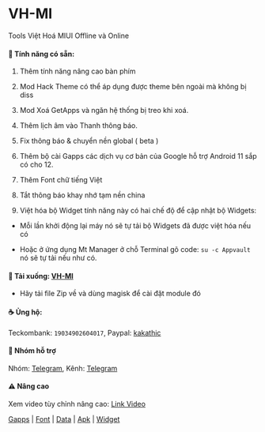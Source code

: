 # VH-MI

Tools Việt Hoá MIUI Offline và Online

#### 🎁 Tính năng có sẵn:

1. Thêm tính năng nâng cao bàn phím

2. Mod Hack Theme có thể áp dụng được theme bên ngoài mà không bị diss

3. Mod Xoá GetApps và ngăn hệ thống bị treo khi xoá.

4. Thêm lịch âm vào Thanh thông báo.

5. Fix thông báo & chuyển nền global ( beta )
 
6. Thêm bộ cài Gapps các dịch vụ cơ bản của Google hỗ trợ Android 11 sắp có cho 12.

7. Thêm Font chữ tiếng Việt

8. Tắt thông báo khay nhớ tạm nền china

9. Việt hóa bộ Widget tính năng này có hai chế độ để cập nhật bộ Widgets:

- Mỗi lần khởi động lại máy nó sẽ tự tải bộ Widgets đã được việt hóa nếu có

- Hoặc ở ứng dụng Mt Manager ở chỗ Terminal gõ code: `su -c Appvault` nó sẽ tự tải nếu như có.

#### 🦠 Tải xuống: [VH-MI](https://github.com/kakathic/VH-MI/releases)

- Hãy tải file Zip về và dùng magisk để cài đặt module đó 

#### ☕ Ủng hộ:

Teckombank: `19034902604017`,
Paypal: [kakathic](http://paypal.me/kakathic)

#### 🦇 Nhóm hỗ trợ

Nhóm: [Telegram](http://t.me/toolvn),
Kênh: [Telegram](http://t.me/toolvi)

#### ⚠️ Nâng cao

Xem video tùy chỉnh nâng cao: [Link Video](https://t.me/toolvi/282)

[Gapps](https://github.com/kakathic/VH-MI/releases/tag/Gapps) | [Font](https://github.com/kakathic/VH-MI/releases/tag/Font) | [Data](https://github.com/kakathic/VH-MI/releases/tag/Data) | [Apk](https://github.com/kakathic/VH-MI/releases/tag/Apk) | [Widget](https://github.com/kakathic/VH-MI/releases/tag/Widget)


